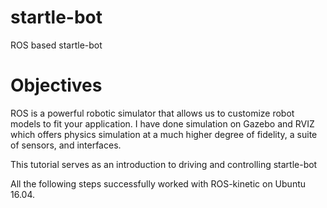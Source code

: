 # startle-bot
ROS based startle-bot 

# Objectives

ROS is a powerful robotic simulator that allows us to customize robot models to fit your application. I have done simulation on Gazebo and RVIZ which offers physics simulation at a much higher degree of fidelity, a suite of sensors, and interfaces.

This tutorial serves as an introduction to driving and controlling startle-bot

All the following steps successfully worked with ROS-kinetic on Ubuntu 16.04.
